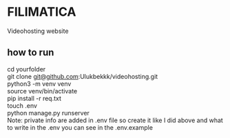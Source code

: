 # FILIMATICA
Videohosting website

## how to run
cd yourfolder</br>
git clone git@github.com:Ulukbekkk/videohosting.git</br>
python3 -m venv venv</br>
source venv/bin/activate</br>
pip install -r req.txt</br>
touch .env</br>
python manage.py runserver</br>
Note: private info are added in .env file so create it like I did above 
      and what to write in the .env you can see in the .env.example